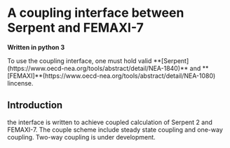 <h1>A coupling interface between Serpent and FEMAXI-7</h1>

**Written in python 3**
<p> To use the coupling interface, one must hold valid **[Serpent](https://www.oecd-nea.org/tools/abstract/detail/NEA-1840)** and **[FEMAXI]**(https://www.oecd-nea.org/tools/abstract/detail/NEA-1080) lincense.

<h2>Introduction</h2>

<p>the interface is written to achieve coupled calculation of Serpent 2 and FEMAXI-7. The couple scheme include steady state coupling and one-way coupling. Two-way coupling is under development.</p>

